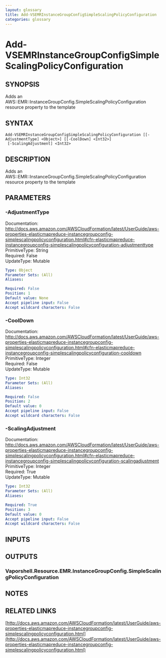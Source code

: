 ```yaml
---
layout: glossary
title: Add-VSEMRInstanceGroupConfigSimpleScalingPolicyConfiguration
categories: glossary
---
```


# Add-VSEMRInstanceGroupConfigSimpleScalingPolicyConfiguration

## SYNOPSIS
Adds an AWS::EMR::InstanceGroupConfig.SimpleScalingPolicyConfiguration resource property to the template

## SYNTAX

```
Add-VSEMRInstanceGroupConfigSimpleScalingPolicyConfiguration [[-AdjustmentType] <Object>] [[-CoolDown] <Int32>]
 [-ScalingAdjustment] <Int32>
```

## DESCRIPTION
Adds an AWS::EMR::InstanceGroupConfig.SimpleScalingPolicyConfiguration resource property to the template

## PARAMETERS

### -AdjustmentType
Documentation: http://docs.aws.amazon.com/AWSCloudFormation/latest/UserGuide/aws-properties-elasticmapreduce-instancegroupconfig-simplescalingpolicyconfiguration.html#cfn-elasticmapreduce-instancegroupconfig-simplescalingpolicyconfiguration-adjustmenttype    
PrimitiveType: String    
Required: False    
UpdateType: Mutable

```yaml
Type: Object
Parameter Sets: (All)
Aliases: 

Required: False
Position: 1
Default value: None
Accept pipeline input: False
Accept wildcard characters: False
```

### -CoolDown
Documentation: http://docs.aws.amazon.com/AWSCloudFormation/latest/UserGuide/aws-properties-elasticmapreduce-instancegroupconfig-simplescalingpolicyconfiguration.html#cfn-elasticmapreduce-instancegroupconfig-simplescalingpolicyconfiguration-cooldown    
PrimitiveType: Integer    
Required: False    
UpdateType: Mutable

```yaml
Type: Int32
Parameter Sets: (All)
Aliases: 

Required: False
Position: 2
Default value: 0
Accept pipeline input: False
Accept wildcard characters: False
```

### -ScalingAdjustment
Documentation: http://docs.aws.amazon.com/AWSCloudFormation/latest/UserGuide/aws-properties-elasticmapreduce-instancegroupconfig-simplescalingpolicyconfiguration.html#cfn-elasticmapreduce-instancegroupconfig-simplescalingpolicyconfiguration-scalingadjustment    
PrimitiveType: Integer    
Required: True    
UpdateType: Mutable

```yaml
Type: Int32
Parameter Sets: (All)
Aliases: 

Required: True
Position: 3
Default value: 0
Accept pipeline input: False
Accept wildcard characters: False
```

## INPUTS

## OUTPUTS

### Vaporshell.Resource.EMR.InstanceGroupConfig.SimpleScalingPolicyConfiguration

## NOTES

## RELATED LINKS

[http://docs.aws.amazon.com/AWSCloudFormation/latest/UserGuide/aws-properties-elasticmapreduce-instancegroupconfig-simplescalingpolicyconfiguration.html](http://docs.aws.amazon.com/AWSCloudFormation/latest/UserGuide/aws-properties-elasticmapreduce-instancegroupconfig-simplescalingpolicyconfiguration.html)

